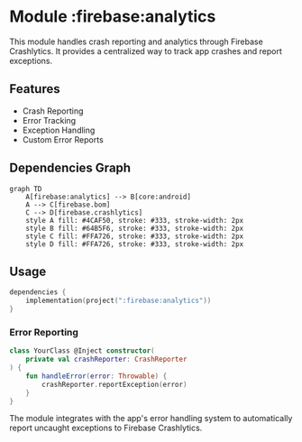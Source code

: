 # Module :firebase:analytics

This module handles crash reporting and analytics through Firebase Crashlytics. It provides a
centralized way to track app crashes and report exceptions.

## Features

- Crash Reporting
- Error Tracking
- Exception Handling
- Custom Error Reports

## Dependencies Graph

```mermaid
graph TD
    A[firebase:analytics] --> B[core:android]
    A --> C[firebase.bom]
    C --> D[firebase.crashlytics]
    style A fill: #4CAF50, stroke: #333, stroke-width: 2px
    style B fill: #64B5F6, stroke: #333, stroke-width: 2px
    style C fill: #FFA726, stroke: #333, stroke-width: 2px
    style D fill: #FFA726, stroke: #333, stroke-width: 2px
```

## Usage

```kotlin
dependencies {
    implementation(project(":firebase:analytics"))
}
```

### Error Reporting

```kotlin
class YourClass @Inject constructor(
    private val crashReporter: CrashReporter
) {
    fun handleError(error: Throwable) {
        crashReporter.reportException(error)
    }
}
```

The module integrates with the app's error handling system to automatically report uncaught
exceptions to Firebase Crashlytics.